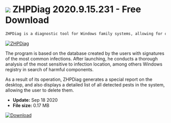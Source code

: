 # ![](https://cdn.softexe.net/static/icon/7/zhpdiag-9016.png) ZHPDiag 2020.9.15.231 - Free Download

```sh
ZHPDiag is a diagnostic tool for Windows family systems, allowing for quick detection of various types of malicious components and the most common virus infections.
```
[![ZHPDiag](https://gallery.dpcdn.pl/imgc/Tools/75288/g_-_420x350_1.5_-_x20170417162433_0.png)](https://softexe.net/win/system/system-tools/zhpdiag:aRpf.html)

The program is based on the database created by the users with signatures of the most common infections. After launching, he conducts a thorough analysis of the most sensitive to infection location, among others Windows registry in search of harmful components.
 
 As a result of its operation, ZHPDiag generates a special report on the desktop, and also displays a detailed list of all detected pests in the system, allowing the user to delete them.


- **Update:** Sep 18 2020
- **File size:** 0.17 MB

[![Download](https://cdn.softexe.net/static/img/download.png)](https://softexe.net/win/system/system-tools/zhpdiag:aRpf.html)

